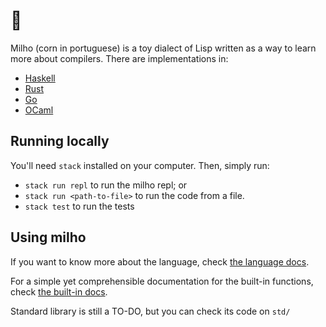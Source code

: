 # 🌽

Milho (corn in portuguese) is a toy dialect of Lisp written as a way to learn more about compilers.
There are implementations in:
- [Haskell](https://github.com/celsobonutti/milho)
- [Rust](https://github.com/celsobonutti/milho-rust)
- [Go](https://github.com/danfragoso/milho)
- [OCaml](https://github.com/renatoalencar/milho-ocaml)

## Running locally

You'll need `stack` installed on your computer. Then, simply run:

- `stack run repl` to run the milho repl; or
- `stack run <path-to-file>` to run the code from a file.
- `stack test` to run the tests

## Using milho

If you want to know more about the language, check [the language docs](LANGUAGE.md).  

For a simple yet comprehensible documentation for the built-in functions, check [the built-in docs](BUILTINS.md).  

Standard library is still a TO-DO, but you can check its code on `std/`
